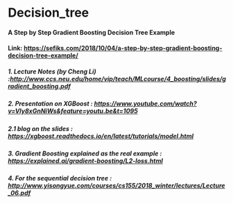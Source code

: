 # Decision_tree
#### A Step by Step Gradient Boosting Decision Tree Example
#### Link: https://sefiks.com/2018/10/04/a-step-by-step-gradient-boosting-decision-tree-example/
##### 1. Lecture Notes (by Cheng Li) :http://www.ccs.neu.edu/home/vip/teach/MLcourse/4_boosting/slides/gradient_boosting.pdf
##### 2. Presentation on XGBoost : https://www.youtube.com/watch?v=Vly8xGnNiWs&feature=youtu.be&t=1095
##### 2.1 blog on the slides : https://xgboost.readthedocs.io/en/latest/tutorials/model.html 
##### 3. Gradient Boosting explained as the real example : https://explained.ai/gradient-boosting/L2-loss.html
##### 4. For the sequential decision tree : http://www.yisongyue.com/courses/cs155/2018_winter/lectures/Lecture_06.pdf
